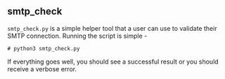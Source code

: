 ## smtp_check

`smtp_check.py` is a simple helper tool that a user can use to validate their SMTP connection. Running the script is simple - 

`# python3 smtp_check.py`

If everything goes well, you should see a successful result or you should receive a verbose error.
